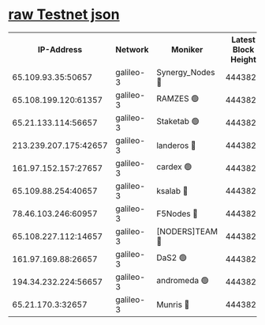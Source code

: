[raw Testnet json](https://rpc-check.androt.stavr.tech/androt/rpcandrot_result.json)
=

<table><tr><th>IP-Address</th><th>Network</th><th>Moniker</th><th>Latest Block Height</th><th>Earliest Block Height</th><th>Catching Up</th><th>Tx Index</th><th>Voting Power</th><th>Scan Time</th></tr><tr><td>65.109.93.35:50657</td><td>galileo-3</td><td>Synergy_Nodes 🔴</td><td>4443829</td><td>0</td><td>False</td><td>on</td><td>960605</td><td>2023-12-30T14:29:27.466653694UTC</td></tr><tr><td>65.108.199.120:61357</td><td>galileo-3</td><td>RAMZES 🟢</td><td>4443827</td><td>1</td><td>False</td><td>on</td><td>0</td><td>2023-12-30T14:29:14.177439417UTC</td></tr><tr><td>65.21.133.114:56657</td><td>galileo-3</td><td>Staketab 🟢</td><td>4443829</td><td>90001</td><td>False</td><td>on</td><td>0</td><td>2023-12-30T14:29:28.451400164UTC</td></tr><tr><td>213.239.207.175:42657</td><td>galileo-3</td><td>landeros 🔴</td><td>4443825</td><td>2642001</td><td>False</td><td>on</td><td>73</td><td>2023-12-30T14:29:01.820953305UTC</td></tr><tr><td>161.97.152.157:27657</td><td>galileo-3</td><td>cardex 🟢</td><td>4443829</td><td>2945323</td><td>False</td><td>on</td><td>0</td><td>2023-12-30T14:29:27.791177489UTC</td></tr><tr><td>65.109.88.254:40657</td><td>galileo-3</td><td>ksalab 🔴</td><td>4443826</td><td>3000356</td><td>False</td><td>on</td><td>31618</td><td>2023-12-30T14:29:09.635614790UTC</td></tr><tr><td>78.46.103.246:60957</td><td>galileo-3</td><td>F5Nodes 🔴</td><td>4443829</td><td>3057001</td><td>False</td><td>off</td><td>24</td><td>2023-12-30T14:29:28.058856702UTC</td></tr><tr><td>65.108.227.112:14657</td><td>galileo-3</td><td>[NODERS]TEAM 🔴</td><td>4443825</td><td>3176323</td><td>False</td><td>on</td><td>959621</td><td>2023-12-30T14:29:02.225163872UTC</td></tr><tr><td>161.97.169.88:26657</td><td>galileo-3</td><td>DaS2 🟢</td><td>4443826</td><td>4326001</td><td>False</td><td>on</td><td>0</td><td>2023-12-30T14:29:09.255238890UTC</td></tr><tr><td>194.34.232.224:56657</td><td>galileo-3</td><td>andromeda 🟢</td><td>4443826</td><td>4343826</td><td>False</td><td>off</td><td>0</td><td>2023-12-30T14:29:08.852148574UTC</td></tr><tr><td>65.21.170.3:32657</td><td>galileo-3</td><td>Munris 🔴</td><td>4443827</td><td>4343827</td><td>False</td><td>off</td><td>416</td><td>2023-12-30T14:29:18.906757140UTC</td></tr></table>
